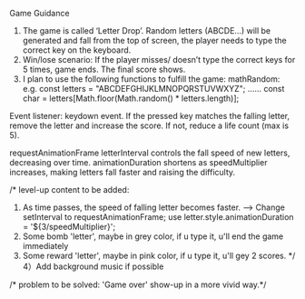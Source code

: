 Game Guidance
1. The game is called ‘Letter Drop’. Random letters (ABCDE…) will be generated and fall from the top of screen, the player needs to type the correct key on the keyboard.
2. Win/lose scenario: If the player misses/ doesn’t type the correct keys for 5 times, game ends. The final score shows.
3. I plan to use the following functions to fulfill the game:
mathRandom:
e.g. const letters = "ABCDEFGHIJKLMNOPQRSTUVWXYZ";
……
const char = letters[Math.floor(Math.random() * letters.length)];

Event listener: keydown event.
If the pressed key matches the falling letter, remove the letter and increase the score.
If not, reduce a life count (max is 5).

requestAnimationFrame
letterInterval controls the fall speed of new letters, decreasing over time.
animationDuration shortens as speedMultiplier increases, making letters fall faster and raising the difficulty.



/* level-up content to be added: 
1) As time passes, the speed of falling letter becomes faster. 
--> Change setInterval to requestAnimationFrame; 
use letter.style.animationDuration = '${3/speedMultiplier}';
2) Some bomb 'letter', maybe in grey color, if u type it, u'll end the game immediately
3) Some reward 'letter', maybe in pink color, if u type it, u'll gey 2 scores. */
4）Add background music if possible

/* problem to be solved: 'Game over' show-up in a more vivid way.*/